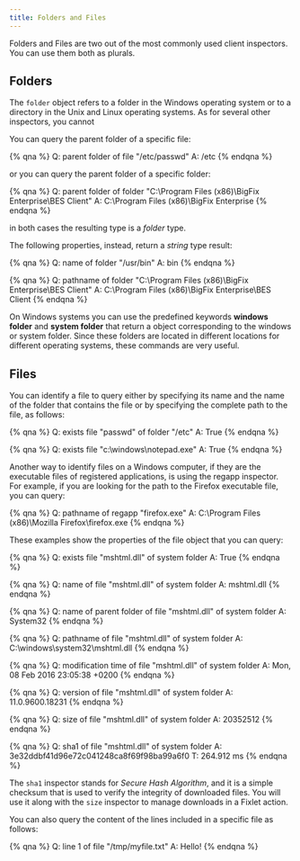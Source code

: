 ```yaml
---
title: Folders and Files
---
```


Folders and Files are two out of the most commonly used client inspectors. You can use them both as plurals.

## Folders
 
The `folder` object refers to a folder in the Windows operating system or to a directory in the Unix and Linux operating systems. As for several other inspectors, 
you cannot 

You can query the parent folder of a specific file:

{% qna %}
Q: parent folder of file "/etc/passwd"
A: /etc
{% endqna %}

or you can query the parent folder of a specific folder:

{% qna %}
Q: parent folder of folder "C:\Program Files (x86)\BigFix Enterprise\BES Client"
A: C:\Program Files (x86)\BigFix Enterprise
{% endqna %}
 
in both cases the resulting type is a *folder* type.

The following properties, instead, return a *string* type result:

{% qna %}
Q: name of folder "/usr/bin"
A: bin
{% endqna %}

{% qna %}
Q: pathname of folder "C:\Program Files (x86)\BigFix Enterprise\BES Client"
A: C:\Program Files (x86)\BigFix Enterprise\BES Client
{% endqna %}

On Windows systems you can use the predefined keywords **windows folder** and **system folder** that return a
<folder> object corresponding to the windows or system folder. Since these folders are located in
different locations for different operating systems, these commands are very useful.

## Files

You can identify a file to query either by specifying its name and the name of the folder that contains the file or by specifying the complete path to the file, as follows:

{% qna %}
Q: exists file "passwd" of folder "/etc"
A: True
{% endqna %}

{% qna %}
Q: exists file "c:\windows\notepad.exe"
A: True
{% endqna %}

Another way to identify files on a Windows computer, if they are the executable files of registered applications, is using the regapp inspector. For example,
if you are looking for the path to the Firefox executable file, you can query:

{% qna %}
Q: pathname of regapp "firefox.exe"
A: C:\Program Files (x86)\Mozilla Firefox\firefox.exe
{% endqna %}



These examples show the properties of the file object that you can query:

{% qna %}
Q: exists file "mshtml.dll" of system folder
A: True
{% endqna %}

{% qna %}
Q: name of file "mshtml.dll" of system folder
A: mshtml.dll
{% endqna %}

{% qna %}
Q: name of parent folder of file "mshtml.dll" of system folder
A: System32
{% endqna %}

{% qna %}
Q: pathname of file "mshtml.dll" of system folder
A: C:\windows\system32\mshtml.dll
{% endqna %}

{% qna %}
Q: modification time of file "mshtml.dll" of system folder
A: Mon, 08 Feb 2016 23:05:38 +0200
{% endqna %}

{% qna %}
Q: version of file "mshtml.dll" of system folder
A: 11.0.9600.18231
{% endqna %}

{% qna %}
Q: size of file "mshtml.dll" of system folder
A: 20352512
{% endqna %}

{% qna %}
Q: sha1 of file "mshtml.dll" of system folder
A: 3e32ddbf41d96e72c041248ca8f69f98ba99a6f0
T: 264.912 ms
{% endqna %}

The `sha1` inspector stands for *Secure Hash Algorithm*, and it is a simple checksum that is used to verify the integrity of downloaded files.
You will use it along with the `size` inspector to manage downloads in a Fixlet action.

You can also query the content of the lines included in a specific file as follows:

{% qna %}
Q: line 1 of file "/tmp/myfile.txt"
A: Hello!
{% endqna %}
